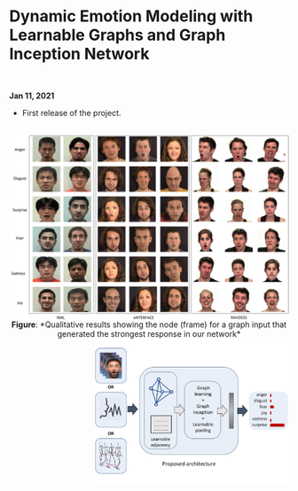 # Dynamic Emotion Modeling with Learnable Graphs and Graph Inception Network

<br>

**Jan 11, 2021**
* First release of the project.

<br>

<img src="./docs/Qualitative_Result.jpg" align="center"/>
<center><b>Figure</b>: *Qualitative results showing the node (frame) for a graph input that generated the strongest response in our network*</center>

<img src="./docs/intro_teaser.jpg" align="right" width="350"/>


